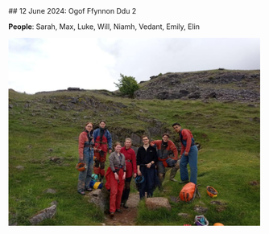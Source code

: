 <link rel="stylesheet" href="styles.css">
## 12 June 2024: Ogof Ffynnon Ddu 2

**People**: Sarah, Max, Luke, Will, Niamh, Vedant, Emily, Elin


<img src="images/ofd2.jpg" alt="Description" width="500">
